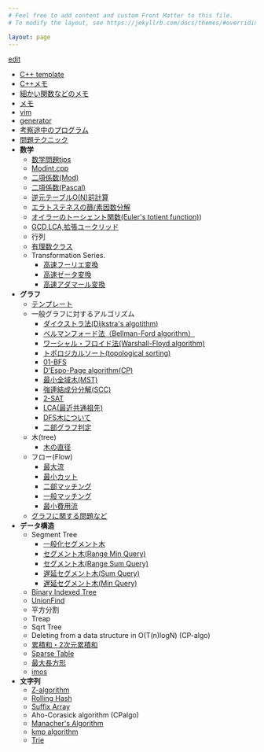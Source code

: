 ```yaml
---
# Feel free to add content and custom Front Matter to this file.
# To modify the layout, see https://jekyllrb.com/docs/themes/#overriding-theme-defaults

layout: page
---
```


  [edit](https://github.com/harufujimoto/harufujimoto.github.io/edit/master/index.markdown)
  - [C++ template](https://harufujimoto.github.io/cpptemplate.html)
  - [C++メモ](https://harufujimoto.github.io/cpptips.html)
  - [細かい関数などのメモ](https://harufujimoto.github.io/other_funcs.html)
  - [メモ](https://harufujimoto.github.io/memo.html)
  - [vim](https://harufujimoto.github.io/vim.html)
  - [generator](https://harufujimoto.github.io/gen.html)
  - [考察途中のプログラム](https://harufujimoto.github.io/pendings.html)
  - [問題テクニック](https://harufujimoto.github.io/prob_tech.html)
  - **数学**
    - [数学問題tips](https://harufujimoto.github.io/mathprob.html)
    - [Modint.cpp](https://harufujimoto.github.io/modint.html)
    - [二項係数(Mod)](https://harufujimoto.github.io/modcomb.html)
    - [二項係数(Pascal)](https://harufujimoto.github.io/pascals.html)
    - [逆元テーブルO(N)前計算](https://harufujimoto.github.io/listmodinv.html)
    - [エラトステネスの篩/素因数分解](https://harufujimoto.github.io/sieve.html)
    - [オイラーのトーシェント関数(Euler's totient function)](https://harufujimoto.github.io/totient.html))
    - [GCD,LCA,拡張ユークリッド](https://harufujimoto.github.io/gcd.html)
    - 行列 
    - [有理数クラス](https://harufujimoto.github.io/rational.html)
    - Transformation Series.
      - [高速フーリエ変換](https://harufujimoto.github.io/fft.html)
      - [高速ゼータ変換](https://harufujimoto.github.io/fzt.html)
      - [高速アダマール変換](https://harufujimoto.github.io/wht.html)
  - **グラフ**
    - [テンプレート](https://harufujimoto.github.io/cplib/library/graph/template.cpp.html)
    - 一般グラフに対するアルゴリズム
      - [ダイクストラ法(Dijkstra's algotithm)](https://harufujimoto.github.io/graph/dijkstra.html) 
      - [ベルマンフォード法（Bellman-Ford algorithm）](https://harufujimoto.github.io/bellman_ford.html)
      - [ワーシャル・フロイド法(Warshall-Floyd algorithm)](https://harufujimoto.github.io/warshall_floyd.html)
      - [トポロジカルソート(topological sorting)](https://harufujimoto.github.io/topological_sort.html)
      - [01-BFS](https://harufujimoto.github.io/01bfs.html)
      - [D'Espo-Page algorithm(CP)](https://harufujimoto.github.io/page_algo.html)
      - [最小全域木(MST)](https://harufujimoto.github.io/mst.html)
      - [強連結成分分解(SCC)](https://harufujimoto.github.io/scc.html)
      - [2-SAT](https://harufujimoto.github.io/2sat.html)
      - [LCA(最近共通祖先)](https://harufujimoto.github.io/lca.html)
      - [DFS木について](https://harufujimoto.github.io/dfstree.html)
      - [二部グラフ判定](https://harufujimoto.github.io/bipartite.html)
    - 木(tree)
      - [木の直径](https://harufujimoto.github.io/diameter.html)
    - フロー(Flow)
      - [最大流](https://harufujimoto.github.io/maxflow.html)
      - [最小カット](https://harufujimoto.github.io/mincut.html)
      - [二部マッチング](https://harufujimoto.github.io/bipart_matching.html)
      - [一般マッチング](https://harufujimoto.github.io/general_matching.html)
      - [最小費用流](https://harufujimoto.github.io/mincostflow.html)
    - [グラフに関する問題など](https://harufujimoto.github.io/graph_problems.html)
  - **データ構造**
    - Segment Tree
      - [一般化セグメント木](https://harufujimoto.github.io/general_segtree.html)
      - [セグメント木(Range Min Query)](https://harufujimoto.github.io/rmq.html)
      - [セグメント木(Range Sum Query)](https://harufujimoto.github.io/rsq.html)
      - [遅延セグメント木(Sum Query)](https://harufujimoto.github.io/lazy_rsq.html)
      - [遅延セグメント木(Min Query)](https://harufujimoto.github.io/lazy_rmq.html)
    - [Binary Indexed Tree](https://harufujimoto.github.io/fenwick.html)
    - [UnionFind](https://harufujimoto.github.io/datastructure/unionfind.html)
    - 平方分割
    - Treap
    - Sqrt Tree
    - Deleting from a data structure in O(T(n)logN) (CP-algo)
    - [累積和・2次元累積和](https://harufujimoto.github.io/prefixsum.html)
    - [Sparse Table](https://harufujimoto.github.io/sparsetable.html)
    - [最大長方形](https://harufujimoto.github.io/maxrect.html)
    - [imos](https://harufujimoto.github.io/imos.html)
  - **文字列**
    - [Z-algorithm](https://harufujimoto.github.io/zalgo.html)
    - [Rolling Hash](https://harufujimoto.github.io/rollinghash.html)
    - [Suffix Array](https://harufujimoto.github.io/suffixarray.html)
    - Aho-Corasick algorithm (CPalgo)
    - [Manacher's Algorithm](https://harufujimoto.github.io/manacher.html)
    - [kmp algorithm](https://harufujimoto.github.io/kmp.html)
    - [Trie](https://harufujimoto.github.io/trie.html)
